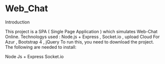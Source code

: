 # Web_Chat
Introduction

This project is a SPA ( Single Page Application ) which simulates Web-Chat Online.
Technologys used : Node.js + Express , Socket.io , upload Cloud For Azur , Bootstrap 4 , jQuery
To run this, you need to download the project.
The following are needed to install:

Node Js  + Express
Socket.io
